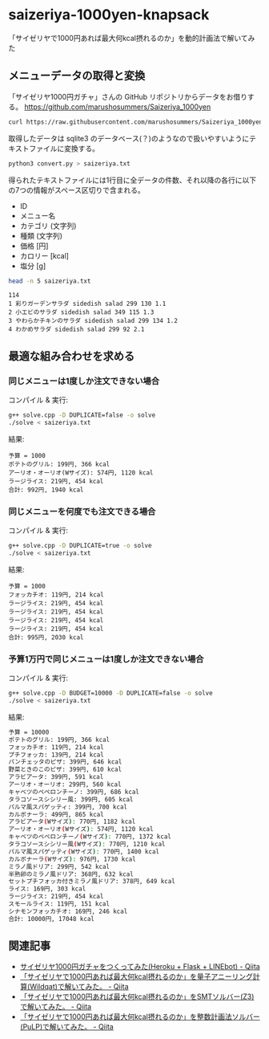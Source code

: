 # saizeriya-1000yen-knapsack

「サイゼリヤで1000円あれば最大何kcal摂れるのか」を動的計画法で解いてみた


## メニューデータの取得と変換

「サイゼリヤ1000円ガチャ」さんの GitHub リポジトリからデータをお借りする。
https://github.com/marushosummers/Saizeriya_1000yen

```bash
curl https://raw.githubusercontent.com/marushosummers/Saizeriya_1000yen/master/sensai/saizeriya.db > saizeriya.db
```

取得したデータは sqlite3 のデータベース(？)のようなので扱いやすいようにテキストファイルに変換する。

```bash
python3 convert.py > saizeriya.txt
```

得られたテキストファイルには1行目に全データの件数、それ以降の各行に以下の7つの情報がスペース区切りで含まれる。

* ID
* メニュー名
* カテゴリ (文字列)
* 種類 (文字列)
* 価格 \[円\]
* カロリー \[kcal\]
* 塩分 \[g\]

```bash
head -n 5 saizeriya.txt
```

```
114
1 彩りガーデンサラダ sidedish salad 299 130 1.1
2 小エビのサラダ sidedish salad 349 115 1.3
3 やわらかチキンのサラダ sidedish salad 299 134 1.2
4 わかめサラダ sidedish salad 299 92 2.1
```


## 最適な組み合わせを求める

### 同じメニューは1度しか注文できない場合

コンパイル & 実行:

```bash
g++ solve.cpp -D DUPLICATE=false -o solve
./solve < saizeriya.txt
```

結果:

```
予算 = 1000
ポテトのグリル: 199円, 366 kcal
アーリオ・オーリオ(Wサイズ): 574円, 1120 kcal
ラージライス: 219円, 454 kcal
合計: 992円, 1940 kcal
```

### 同じメニューを何度でも注文できる場合

コンパイル & 実行:

```bash
g++ solve.cpp -D DUPLICATE=true -o solve
./solve < saizeriya.txt
```

結果:

```
予算 = 1000
フォッカチオ: 119円, 214 kcal
ラージライス: 219円, 454 kcal
ラージライス: 219円, 454 kcal
ラージライス: 219円, 454 kcal
ラージライス: 219円, 454 kcal
合計: 995円, 2030 kcal
```

### 予算1万円で同じメニューは1度しか注文できない場合

コンパイル & 実行:

```bash
g++ solve.cpp -D BUDGET=10000 -D DUPLICATE=false -o solve
./solve < saizeriya.txt
```

結果:

```bash
予算 = 10000
ポテトのグリル: 199円, 366 kcal
フォッカチオ: 119円, 214 kcal
プチフォッカ: 139円, 214 kcal
パンチェッタのピザ: 399円, 646 kcal
野菜ときのこのピザ: 399円, 610 kcal
アラビアータ: 399円, 591 kcal
アーリオ・オーリオ: 299円, 560 kcal
キャベツのペペロンチーノ: 399円, 686 kcal
タラコソースシシリー風: 399円, 605 kcal
パルマ風スパゲッティ: 399円, 700 kcal
カルボナーラ: 499円, 865 kcal
アラビアータ(Wサイズ): 770円, 1182 kcal
アーリオ・オーリオ(Wサイズ): 574円, 1120 kcal
キャベツのペペロンチーノ(Wサイズ): 770円, 1372 kcal
タラコソースシシリー風(Wサイズ): 770円, 1210 kcal
パルマ風スパゲッティ(Wサイズ): 770円, 1400 kcal
カルボナーラ(Wサイズ): 976円, 1730 kcal
ミラノ風ドリア: 299円, 542 kcal
半熟卵のミラノ風ドリア: 368円, 632 kcal
セットプチフォッカ付きミラノ風ドリア: 378円, 649 kcal
ライス: 169円, 303 kcal
ラージライス: 219円, 454 kcal
スモールライス: 119円, 151 kcal
シナモンフォッカチオ: 169円, 246 kcal
合計: 10000円, 17048 kcal
```


## 関連記事

* [サイゼリヤ1000円ガチャをつくってみた(Heroku + Flask + LINEbot) - Qiita](https://qiita.com/marusho_summers/items/a2d3681fac863734ec8a)
* [「サイゼリヤで1000円あれば最大何kcal摂れるのか」を量子アニーリング計算(Wildqat)で解いてみた。 - Qiita](https://qiita.com/hodaka0714/items/cf44b4ece992a39b5be4#_reference-bc420f6e5fbf164bf9a8)
* [「サイゼリヤで1000円あれば最大何kcal摂れるのか」をSMTソルバー(Z3)で解いてみた。 - Qiita](https://qiita.com/tanakh/items/a1fb13f78e0576415de3#_reference-db9f04e4502c2f29e690)
* [「サイゼリヤで1000円あれば最大何kcal摂れるのか」を整数計画法ソルバー(PuLP)で解いてみた。 - Qiita](https://qiita.com/YSRKEN/items/dfc8604eb8598e5e9076#_reference-402a3afaa23678a3d78c)
